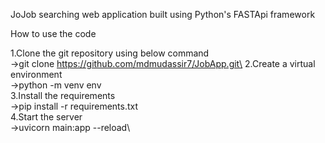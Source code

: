 JoJob searching web application built using Python's FASTApi framework


How to use the code

1.Clone the git repository using below command\
->git clone https://github.com/mdmudassir7/JobApp.git\
2.Create a virtual environment\
->python -m venv env\
3.Install the requirements\
->pip install -r requirements.txt\
4.Start the server\
->uvicorn main:app --reload\